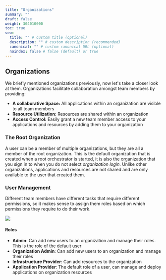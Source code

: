 ```yaml
---
title: "Organizations"
summary: ""
draft: false
weight: 304010000
toc: true
seo:
  title: "" # custom title (optional)
  description: "" # custom description (recommended)
  canonical: "" # custom canonical URL (optional)
  noindex: false # false (default) or true
---
```


## Organizations

We briefly mentioned organizations previously, now let's take a closer look at them.
Organizations facilitate collaboration amongst team members by providing:
* **A collaborative Space:** All applications within an organization are visible to all team members
* **Resource Utilization:** Resources are shared within an organization
* **Access Control:** Easily grant a new team member access to your applications and resources by adding them to your organization

### The Root Organization

A user can be a member of multiple organizations, but they are all a member of the root organization. This is the default
organization that is created when a root orchestrator is started, it is also the organization that you sign in to when you do not
select *organization login*. Unlike other organizations, applications and resources are not shared and are only available to the
user that created them.

### User Management

Different team members have different tasks that require different permissions, so it makes sense to assign them roles based on
which permissions they require to do their work.

![](create-user.gif)

#### Roles
* **Admin**: Can add new users to an organization and manage their roles. This is the role of the default user
* **Organization Admin**: Can add new users to an organization and manage their roles
* **Infrastructure Provider**: Can add resources to the organization
* **Application Provider**: The default role of a user, can manage and deploy applications on organization resources

